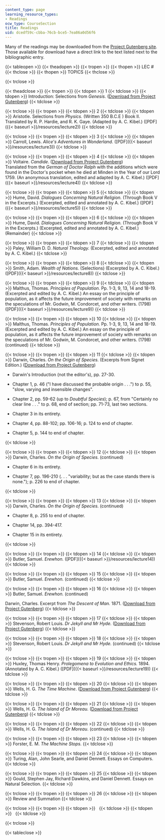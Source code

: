 ```yaml
---
content_type: page
learning_resource_types:
- Readings
ocw_type: CourseSection
title: Readings
uid: dcedf59c-cbba-76cb-bce5-7ea86a0d56f6
---
```


Many of the readings may be downloaded from the [Project Gutenberg site](http://www.gutenberg.org/). Those available for download have a direct link to the text listed next to the bibliographic entry.

{{< tableopen >}}
{{< theadopen >}}
{{< tropen >}}
{{< thopen >}}
LEC #
{{< thclose >}}
{{< thopen >}}
TOPICS
{{< thclose >}}

{{< trclose >}}

{{< theadclose >}}
{{< tropen >}}
{{< tdopen >}}
1
{{< tdclose >}}
{{< tdopen >}}
Introduction: Selections from _Genesis._ ([Download from Project Gutenberg](http://www.gutenberg.org/ebooks/18105))
{{< tdclose >}}

{{< trclose >}}
{{< tropen >}}
{{< tdopen >}}
2
{{< tdclose >}}
{{< tdopen >}}
Aristotle. Selections from _Physics._ (Written 350 B.C.E ) Book II. Translated by R. P. Hardie, and R. K. Gaye. (Adapted by A. C. Kibel.) ([PDF]({{< baseurl >}}/resources/lecture2))
{{< tdclose >}}

{{< trclose >}}
{{< tropen >}}
{{< tdopen >}}
3
{{< tdclose >}}
{{< tdopen >}}
Carroll, Lewis. _Alice's Adventures in Wonderland._ ([PDF]({{< baseurl >}}/resources/lecture3))
{{< tdclose >}}

{{< trclose >}}
{{< tropen >}}
{{< tdopen >}}
4
{{< tdclose >}}
{{< tdopen >}}
Voltaire. _Candide_. ([Download from Project Gutenberg](http://www.gutenberg.org/ebooks/4650))  
Translated from the _German of Doctor Ralph_ with the additions which were found in the Doctor's pocket when he died at Minden in the Year of our Lord 1759. (An anonymous translation, edited and adapted by A. C. Kibel.) ([PDF]({{< baseurl >}}/resources/lecture4))
{{< tdclose >}}

{{< trclose >}}
{{< tropen >}}
{{< tdopen >}}
5
{{< tdclose >}}
{{< tdopen >}}
Hume, David. _Dialogues Concerning Natural Religion._ (Through Book V in the Excerpts.) (Excerpted, edited and annotated by A. C. Kibel.) ([PDF]({{< baseurl >}}/resources/lecture5))
{{< tdclose >}}

{{< trclose >}}
{{< tropen >}}
{{< tdopen >}}
6
{{< tdclose >}}
{{< tdopen >}}
Hume, David. _Dialogues Concerning Natural Religion._ (Through Book V in the Excerpts.) (Excerpted, edited and annotated by A. C. Kibel.) (Remainder)
{{< tdclose >}}

{{< trclose >}}
{{< tropen >}}
{{< tdopen >}}
7
{{< tdclose >}}
{{< tdopen >}}
Paley, William D. D. _Natural Theology._ (Excerpted, edited and annotated by A. C. Kibel.)
{{< tdclose >}}

{{< trclose >}}
{{< tropen >}}
{{< tdopen >}}
8
{{< tdclose >}}
{{< tdopen >}}
Smith, Adam. _Wealth of Nations._ (Selections) (Excerpted by A. C. Kibel.) ([PDF]({{< baseurl >}}/resources/lecture8))
{{< tdclose >}}

{{< trclose >}}
{{< tropen >}}
{{< tdopen >}}
9
{{< tdclose >}}
{{< tdopen >}}
Malthus, Thomas. _Principles of Population._ Pp. 1-3, 9, 13, 14 and 18-19. (Excerpted and edited by A. C. Kibel.) An essay on the principle of population, as it affects the future improvement of society with remarks on the speculations of Mr. Godwin, M. Condorcet, and other writers. (1798) ([PDF]({{< baseurl >}}/resources/lecture9))
{{< tdclose >}}

{{< trclose >}}
{{< tropen >}}
{{< tdopen >}}
10
{{< tdclose >}}
{{< tdopen >}}
Malthus, Thomas. _Principles of Population._ Pp. 1-3, 9, 13, 14 and 18-19. (Excerpted and edited by A. C. Kibel.) An essay on the principle of population, as it affects the future improvement of society with remarks on the speculations of Mr. Godwin, M. Condorcet, and other writers. (1798) (continued)
{{< tdclose >}}

{{< trclose >}}
{{< tropen >}}
{{< tdopen >}}
11
{{< tdclose >}}
{{< tdopen >}}
Darwin, Charles. _On the Origin of Species._ (Excerpts from Signet Edition.) ([Download from Project Gutenberg](http://www.gutenberg.org/browse/BIBREC/BR2009.HTM))

*   Darwin's Introduction (not the editor's), pp. 27-30.  
      
    
*   Chapter 1, p. 46 ("I have discussed the probable origin . . .") to p. 55, "slow, varying and insensible changes".  
      
    
*   Chapter 2, pp. 59-62 (up to _Doubtful Species_); p. 67, from "Certainly no clear line . . ." to p. 68, end of section; pp. 71-73, last two sections.  
      
    
*   Chapter 3 in its entirety.  
      
    
*   Chapter 4, pp. 88-102; pp. 106-16; p. 124 to end of chapter.  
      
    
*   Chapter 5, p. 144 to end of chapter.


{{< tdclose >}}

{{< trclose >}}
{{< tropen >}}
{{< tdopen >}}
12
{{< tdclose >}}
{{< tdopen >}}
Darwin, Charles. _On the Origin of Species._ (continued)

*   Chapter 6 in its entirety.  
      
    
*   Chapter 7, pp. 196-210 (. . . "variability; but as the case stands there is none."); p. 226 to end of chapter.


{{< tdclose >}}

{{< trclose >}}
{{< tropen >}}
{{< tdopen >}}
13
{{< tdclose >}}
{{< tdopen >}}
Darwin, Charles. _On the Origin of Species._ (continued)

*   Chapter 8, p. 255 to end of chapter.  
      
    
*   Chapter 14, pp. 394-417.  
      
    
*   Chapter 15 in its entirety.


{{< tdclose >}}

{{< trclose >}}
{{< tropen >}}
{{< tdopen >}}
14
{{< tdclose >}}
{{< tdopen >}}
Butler, Samuel. _Erewhon._ ([PDF]({{< baseurl >}}/resources/lecture14))
{{< tdclose >}}

{{< trclose >}}
{{< tropen >}}
{{< tdopen >}}
15
{{< tdclose >}}
{{< tdopen >}}
Butler, Samuel. _Erewhon._ (continued)
{{< tdclose >}}

{{< trclose >}}
{{< tropen >}}
{{< tdopen >}}
16
{{< tdclose >}}
{{< tdopen >}}
Butler, Samuel. _Erewhon._ (continued)  
  
Darwin, Charles. Excerpt from _The Descent of Man._ 1871. ([Download from Project Gutenberg](http://www.gutenberg.org/browse/BIBREC/BR2300.HTM))
{{< tdclose >}}

{{< trclose >}}
{{< tropen >}}
{{< tdopen >}}
17
{{< tdclose >}}
{{< tdopen >}}
Stevenson, Robert Louis. _Dr Jekyll and Mr Hyde._ ([Download from Project Gutenberg](http://www.gutenberg.org/browse/BIBREC/BR42.HTM))
{{< tdclose >}}

{{< trclose >}}
{{< tropen >}}
{{< tdopen >}}
18
{{< tdclose >}}
{{< tdopen >}}
Stevenson, Robert Louis. _Dr Jekyll and Mr Hyde._ (continued)
{{< tdclose >}}

{{< trclose >}}
{{< tropen >}}
{{< tdopen >}}
19
{{< tdclose >}}
{{< tdopen >}}
Huxley, Thomas Henry. _Prolegomena to Evolution and Ethics._ 1894. (Annotated by A. C. Kibel.) ([PDF]({{< baseurl >}}/resources/lecture19))
{{< tdclose >}}

{{< trclose >}}
{{< tropen >}}
{{< tdopen >}}
20
{{< tdclose >}}
{{< tdopen >}}
Wells, H. G. _The Time Machine_. ([Download from Project Gutenberg](http://www.gutenberg.org/browse/BIBREC/BR35.HTM))
{{< tdclose >}}

{{< trclose >}}
{{< tropen >}}
{{< tdopen >}}
21
{{< tdclose >}}
{{< tdopen >}}
Wells, H. G. _The Island of Dr Moreau._ ([Download from Project Gutenberg](http://www.gutenberg.org/files/159/159-h/159-h.htm))
{{< tdclose >}}

{{< trclose >}}
{{< tropen >}}
{{< tdopen >}}
22
{{< tdclose >}}
{{< tdopen >}}
Wells, H. G. _The Island of Dr Moreau_. (continued)
{{< tdclose >}}

{{< trclose >}}
{{< tropen >}}
{{< tdopen >}}
23
{{< tdclose >}}
{{< tdopen >}}
Forster, E. M. _The Machine Stops._
{{< tdclose >}}

{{< trclose >}}
{{< tropen >}}
{{< tdopen >}}
24
{{< tdclose >}}
{{< tdopen >}}
Turing, Alan, John Searle, and Daniel Dennett. Essays on Computers.
{{< tdclose >}}

{{< trclose >}}
{{< tropen >}}
{{< tdopen >}}
25
{{< tdclose >}}
{{< tdopen >}}
Gould, Stephen Jay, Richard Dawkins, and Daniel Dennett. Essays on Natural Selection.
{{< tdclose >}}

{{< trclose >}}
{{< tropen >}}
{{< tdopen >}}
26
{{< tdclose >}}
{{< tdopen >}}
Review and Summation
{{< tdclose >}}

{{< trclose >}}
{{< tropen >}}
{{< tdopen >}}
 
{{< tdclose >}}
{{< tdopen >}}
 
{{< tdclose >}}

{{< trclose >}}

{{< tableclose >}}